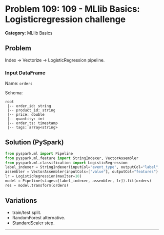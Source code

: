 # Problem 109: 109 - MLlib Basics: Logisticregression challenge

**Category:** MLlib Basics

## Problem
Index -> Vectorize -> LogisticRegression pipeline.

### Input DataFrame
Name: `orders`

Schema:
```
root
 |-- order_id: string
 |-- product_id: string
 |-- price: double
 |-- quantity: int
 |-- order_ts: timestamp
 |-- tags: array<string>
```

## Solution (PySpark)
```python
from pyspark.ml import Pipeline
from pyspark.ml.feature import StringIndexer, VectorAssembler
from pyspark.ml.classification import LogisticRegression
label_indexer = StringIndexer(inputCol="event_type", outputCol="label", handleInvalid="skip")
assembler = VectorAssembler(inputCols=["value"], outputCol="features")
lr = LogisticRegression(maxIter=10)
model = Pipeline(stages=[label_indexer, assembler, lr]).fit(orders)
res = model.transform(orders)
```

## Variations
- train/test split.
- RandomForest alternative.
- StandardScaler step.

---
